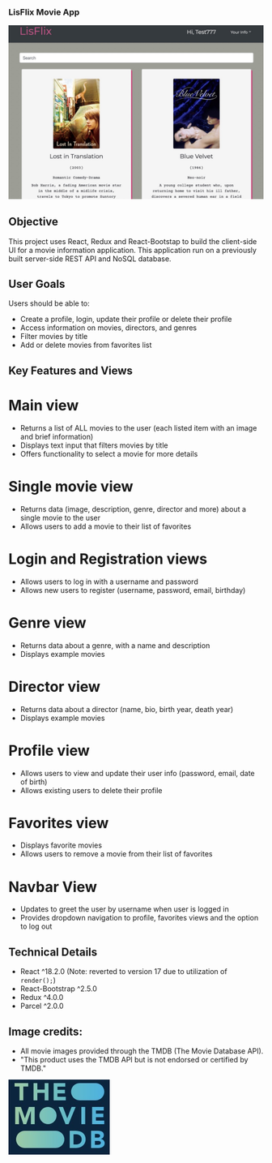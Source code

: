 ### LisFlix Movie App 

![LisFlix Movie App](/img/LisFlix.jpg)

## Objective
This project uses React, Redux and React-Bootstap to build the client-side UI for a movie information application. This application run on a previously built server-side REST API and NoSQL database.

## User Goals
Users should be able to:
* Create a profile, login, update their profile or delete their profile
* Access information on movies, directors, and genres
* Filter movies by title
* Add or delete movies from favorites list

## Key Features and Views

# Main view
* Returns a list of ALL movies to the user (each listed item with an image and brief information)
* Displays text input that filters movies by title
* Offers functionality to select a movie for more details

# Single movie view
* Returns data (image, description, genre, director and more) about a single movie to the user
* Allows users to add a movie to their list of favorites

# Login and Registration views
* Allows users to log in with a username and password
* Allows new users to register (username, password, email, birthday)

# Genre view
* Returns data about a genre, with a name and description
* Displays example movies

# Director view
* Returns data about a director (name, bio, birth year, death year)
* Displays example movies

# Profile view
* Allows users to view and update their user info (password, email, date of birth)
* Allows existing users to delete their profile

# Favorites view
* Displays favorite movies
* Allows users to remove a movie from their list of favorites

# Navbar View
* Updates to greet the user by username when user is logged in
* Provides dropdown navigation to profile, favorites views and the option to log out

## Technical Details
* React ^18.2.0 (Note: reverted to version 17 due to utilization of `render();`)
* React-Bootstrap ^2.5.0
* Redux ^4.0.0
* Parcel ^2.0.0

## Image credits:
* All movie images provided through the TMDB (The Movie Database API). 
* "This product uses the TMDB API but is not endorsed or certified by TMDB."

![LisFlix Movie App](/img/TheMovieDB.jpg)